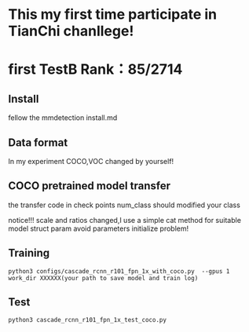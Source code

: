 # This my first time participate in TianChi chanllege!
# first TestB Rank：85/2714

## Install
fellow the mmdetection install.md

## Data format
In my experiment COCO,VOC changed by yourself!

## COCO pretrained model transfer
the transfer code in check points   num_class should modified your class

notice!!! scale and ratios changed,I use a simple cat method for suitable model struct param avoid parameters initialize problem!

## Training
```python3 configs/cascade_rcnn_r101_fpn_1x_with_coco.py  --gpus 1 work_dir XXXXXX(your path to save model and train log)```

## Test
```python3 cascade_rcnn_r101_fpn_1x_test_coco.py```


